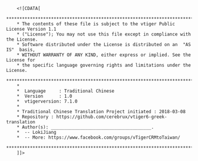 		<![CDATA[
		********************************************************************************
		* The contents of these file is subject to the vtiger Public License Version 1.1
		* ("License"); You may not use this file except in compliance with the License.
		* Software distributed under the License is distributed on an  "AS IS"  basis,
		* WITHOUT WARRANTY OF ANY KIND, either express or implied. See the License for
		* the specific language governing rights and limitations under the License.
		********************************************************************************
		*  
		*  Language     : Traditional Chinese
		*  Version      : 1.0
		*  vtigerversion: 7.1.0
		* 
		* Traditional Chinese Translation Project initiated : 2018-03-08
		* Repository : https://github.com/cerebrux/vtiger6-greek-translation
		* Author(s): ______________________________________.
		*  -- LokiJiang 
		*  -- More: https://www.facebook.com/groups/vTigerCRMtoTaiwan/
		*********************************************************************************
		]]>
